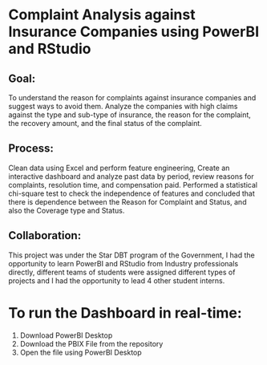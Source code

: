 # Complaint Analysis against Insurance Companies using PowerBI and RStudio

## Goal:

To understand the reason for complaints against insurance companies and suggest ways to avoid them. Analyze the companies with high claims against the type and sub-type of insurance, the reason for the complaint, the recovery amount, and the final status of the complaint.

## Process:

Clean data using Excel and perform feature engineering,  Create an interactive dashboard and analyze past data by period, review reasons for complaints, resolution time, and compensation paid.
Performed a statistical chi-square test to check the independence of features and concluded that there is dependence between the Reason for Complaint and Status, and also the Coverage type and Status.


## Collaboration:

This project was under the Star DBT program of the Government, I had the opportunity to learn PowerBI and RStudio from Industry professionals directly, different teams of students were assigned different types of projects and I had the opportunity to lead 4 other student interns.

# To run the Dashboard in real-time:

1. Download PowerBI Desktop
2. Download the PBIX File from the repository
3. Open the file using PowerBI Desktop

